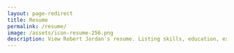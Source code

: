```yaml
---
layout: page-redirect
title: Resume
permalink: /resume/
image: /assets/icon-resume-256.png
description: View Robert Jordan's resume. Listing skills, education, experience, and specialties in the Computer Science field.
---
```

